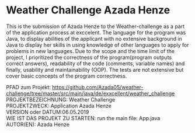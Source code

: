 # Weather Challenge Azada Henze
This is the submission of Azada Henze to the Weather-challenge as a part of the application process at exccelent. The language for the program was Java, to display abilities of the applicant with no extensive background in Java to display her skills in using knowledge of other languages to apply for problems in new languages. Due to the scope and the time limit of the project, I prioritized the correctness of the program(program outputs correct answers), readability of the code (comments, variable names) and finally, usability and maintainability (OOP). The tests are not extensive but cover basic concepts of the program correctness.


PFAD zum Projekt: https://github.com/Azada05/weather-challenge/tree/master/src/main/java/de/exxcellent/weather_challenge <br />
PROJEKTBEZEICHNUNG: Weather Challenge <br />
PROJEKTZWECK: Application Azada Henze <br />
VERSION oder DATUM:06.05.2019 <br />
WIE IST DAS PROJEKT ZU STARTEN: run the main file: App.java <br />
AUTOR(EN): Azada Henze <br />

